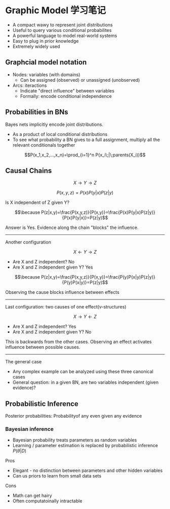 # Graphic Model 学习笔记

+ A compact wawy to represent joint distributions
+ Useful to query various conditional probabilites
+ A powerful language to model real-world systems
+ Easy to plug in prior knowledge
+ Extremely widely used

## Graphcial model notation

+ Nodes: variables (with domains)
	+ Can be assigned (observed) or unassigned (unobserved)
+ Arcs: iteractions
	+ Indicate "direct influence" between variables
	+ Formally: encode conditional independence

## Probabilities in BNs

Bayes nets implicitly encode joint distributions.

+ As a product of local conditional distributions
+ To see what probability a BN gives to a full assignment, multiply all the relevant conditionals together

$$P(x_1,x_2,...,x_n)=\prod_{i=1}^n P(x_i\;|\;parents(X_i))$$

## Causal Chains

$$X \to Y \to Z$$

$$P(x,y,z)=P(x)P(y|x)P(z|y)$$

Is X independent of Z given Y?

$$\because P(z|x,y)=\frac{P(x,y,z)}{P(x,y)}=\frac{P(x)P(y|x)P(z|y)}{P(x)P(y|x)}=P(z|y)$$

Answer is Yes. Evidence along the chain "blocks" the influence.

---

Another configuration

$$X \gets Y \to Z$$

+ Are X and Z independent? No
+ Are X and Z independent given Y? Yes

$$\because P(z|x,y)=\frac{P(x,y,z)}{P(x,y)}=\frac{P(y)P(x|y)P(z|y)}{P(y)P(x|y)}=P(z|y)$$

Observing the cause blocks influence between effects

---

Last configuration: two causes of one effect(v-structures)

$$X \to Y \gets Z$$

+ Are X and Z independent? Yes
+ Are X and Z independent given Y? No

This is backwards from the other cases. Observing an effect activates influence between possible causes.  

---

The general case

+ Any complex example can be analyzed using these three canonical cases
+ General question: in a given BN, are two variables independent (given evidence)?

## Probabilistic Inference

Posterior probabilities: Probabilityof any even given any evidence

### Bayesian inference

+ Bayesian probability treats parameters as random variables
+ Learning / parameter estimation is replaced by probabilistic inference $P(\theta|D)$

Pros

+ Elegant - no distinction between parameters and other hidden variables
+ Can us priors to learn from small data sets

Cons

+ Math can get hairy
+ Often computatoinally intractable



